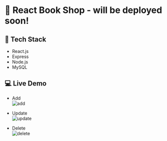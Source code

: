 # :book: React Book Shop - will be deployed soon!

## 📌 Tech Stack
- React.js
- Express
- Node.js
- MySQL

## :computer: Live Demo
- Add <br>
![add](https://user-images.githubusercontent.com/97131199/195286867-3ea9f30e-9e08-48d4-b346-b3b75b8e0f86.gif)<br>

- Update <br>
![update](https://user-images.githubusercontent.com/97131199/195283702-c5c693ed-29e8-4ef5-97e7-52609dfd0872.gif) <br>

- Delete <br>
![delete](https://user-images.githubusercontent.com/97131199/195286259-d6134c9b-9fc4-42c0-8f58-b980c922ba5a.gif)
<br>



